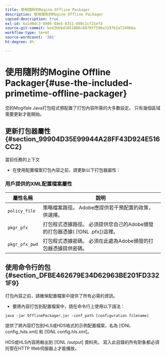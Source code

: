 ```yaml
---
title: 使用隨附的Mogine Offline Packager
description: 使用隨附的Mogine Offline Packager
copied-description: true
exl-id: 6a1d0dc3-8906-4de5-8351-890c1cf31efd
source-git-commit: be43bbbd1051886c8979ff590a3197b2a7249b6a
workflow-type: tm+mt
source-wordcount: '201'
ht-degree: 0%

---
```


# 使用隨附的Mogine Offline Packager{#use-the-included-primetime-offline-packager}

您的Mogifale Java打包程式預配置了打包內容所需的大多數設定。 只有幾個區域需要更新才能開始。

## 更新打包器屬性 {#section_99904D35E99944A28FF43D924E516CC2}

當前任務的上下文

* 在使用配置檔案打包內容之前，請更新以下打包器屬性：

### 用戶提供的XML配置檔案屬性

| 屬性名稱 | 說明 |
|---|---|
| `policy_file` | 策略檔案路徑。 Adobe應提供若干預配置的政策，供選擇。 |
| `pkgr_pfx` | 打包程式憑據路徑。 必須提供您自己的Adobe頒發的打包器憑據( [!DNL .pfx])這裡。 |
| `pkgr_pfx_pwd` | 打包程式憑據密碼。 必須在此處為Adobe頒發的打包器憑據提供密碼。 |

## 使用命令行的包 {#section_DFBE462679E34D62963BE201FD3321F9}

打包內容之前，請確保配置檔案中提供了所有必需的資訊。

* 要將內容打包到配置檔案中，請在命令行上使用以下語法：

```
java -jar OfflinePackager.jar -conf_path [configuration filename]
```

提供了將內容打包到HLS或HDS格式的示例配置檔案，名為 [!DNL config_hds.xml] 和 [!DNL config.hls.xml]。

HDS或HLS內容將輸出到 [!DNL /output] 資料夾。 寫入此目錄的所有對象都必須托管在HTTP Web伺服器上才能播放。
